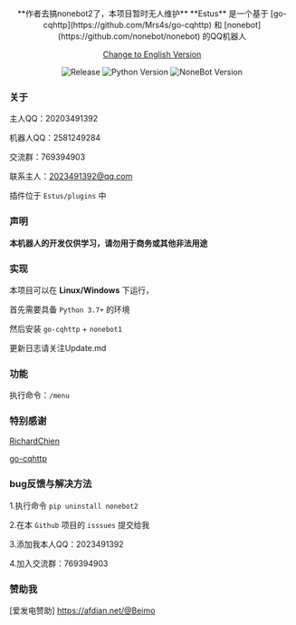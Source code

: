 <div align="center">
 **作者去搞nonebot2了，本项目暂时无人维护**
 **Estus** 是一个基于 [go-cqhttp](https://github.com/Mrs4s/go-cqhttp) 和 [nonebot](https://github.com/nonebot/nonebot) 的QQ机器人
 
[Change to English Version](https://github.com/Beimo2007/nonebot-Estus/blob/main/English_README.md)

![Release](https://img.shields.io/badge/Release-v0.0.1-red.svg)
![Python Version](https://img.shields.io/badge/Python-3.9+-yellow.svg)
![NoneBot Version](https://img.shields.io/badge/nonebot-nonebot1-blue.svg)

</div>


### 关于

主人QQ：20203491392

机器人QQ：2581249284

交流群：769394903

联系主人：2023491392@qq.com

插件位于 `Estus/plugins` 中

### 声明
**本机器人的开发仅供学习，请勿用于商务或其他非法用途**

### 实现
本项目可以在 **Linux/Windows** 下运行，

首先需要具备 `Python 3.7+` 的环境

然后安装 `go-cqhttp` +  `nonebot1`

更新日志请关注Update.md




### 功能
执行命令：`/menu`



### 特别感谢
[RichardChien](https://github.com/richardchien)

[go-cqhttp](https://github.com/Mrs4s/go-cqhttp)


### bug反馈与解决方法
1.执行命令 `pip uninstall nonebot2`

2.在本 `Github` 项目的 `isssues` 提交给我

3.添加我本人QQ：2023491392

4.加入交流群：769394903
### 赞助我
[爱发电赞助] https://afdian.net/@Beimo
